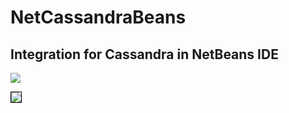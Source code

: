 # NetCassandraBeans

## Integration for Cassandra in NetBeans IDE

<img src="https://blogs.oracle.com/geertjan_images/resource/cassandra-couchbase-81-2.png" />

<img style="border:1px solid black" src="https://blogs.oracle.com/geertjan_images/resource/cassandra-couchbase-81-3.png
" />